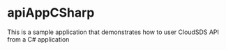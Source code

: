 # apiAppCSharp
This is a sample application that demonstrates how to user CloudSDS API from a C# application
